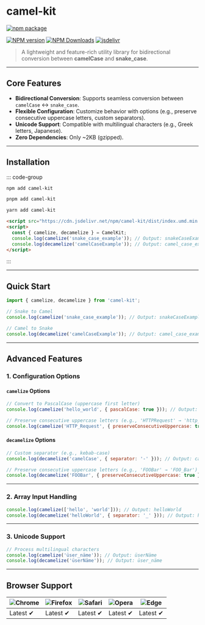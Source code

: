 # **camel-kit**

[![npm package](https://nodei.co/npm/camel-kit.png?downloads=true&downloadRank=true&stars=true)](https://www.npmjs.com/package/camel-kit)

[![NPM version](https://img.shields.io/npm/v/camel-kit.svg?style=flat)](https://npmjs.org/package/camel-kit)
[![NPM Downloads](https://img.shields.io/npm/dm/camel-kit.svg?style=flat)](https://npmjs.org/package/camel-kit)
[![jsdelivr](https://data.jsdelivr.com/v1/package/npm/camel-kit/badge)](https://www.jsdelivr.com/package/npm/camel-kit)

> A lightweight and feature-rich utility library for bidirectional conversion between **camelCase** and **snake_case**.

---

## **Core Features**
- **Bidirectional Conversion**: Supports seamless conversion between `camelCase` ↔ `snake_case`.
- **Flexible Configuration**: Customize behavior with options (e.g., preserve consecutive uppercase letters, custom separators).
- **Unicode Support**: Compatible with multilingual characters (e.g., Greek letters, Japanese).
- **Zero Dependencies**: Only ~2KB (gzipped).

---

## **Installation**

::: code-group

```bash [npm]
npm add camel-kit
```
```bash [pnpm]
pnpm add camel-kit
```
```bash [yarn]
yarn add camel-kit
```
```html [html]
<script src="https://cdn.jsdelivr.net/npm/camel-kit/dist/index.umd.min.js"></script>
<script>
  const { camelize, decamelize } = CamelKit;
  console.log(camelize('snake_case_example')); // Output: snakeCaseExample
  console.log(decamelize('camelCaseExample')); // Output: camel_case_example
</script>
```

:::

---

## **Quick Start**
```javascript
import { camelize, decamelize } from 'camel-kit';

// Snake to Camel
console.log(camelize('snake_case_example')); // Output: snakeCaseExample

// Camel to Snake
console.log(decamelize('camelCaseExample')); // Output: camel_case_example
```

---

## **Advanced Features**
### **1. Configuration Options**
#### **`camelize` Options**
```javascript
// Convert to PascalCase (uppercase first letter)
console.log(camelize('hello_world', { pascalCase: true })); // Output: HelloWorld

// Preserve consecutive uppercase letters (e.g., 'HTTPRequest' → 'http_Request')
console.log(camelize('HTTP_Request', { preserveConsecutiveUppercase: true })); // Output: hTTP_Request
```

#### **`decamelize` Options**
```javascript
// Custom separator (e.g., kebab-case)
console.log(decamelize('camelCase', { separator: '-' })); // Output: camel-case

// Preserve consecutive uppercase letters (e.g., 'FOOBar' → 'FOO_Bar')
console.log(decamelize('FOOBar', { preserveConsecutiveUppercase: true })); // Output: FOO_Bar
```

---

### **2. Array Input Handling**
```javascript
console.log(camelize(['hello', 'world'])); // Output: helloWorld
console.log(decamelize('helloWorld', { separator: '_' })); // Output: hello_world
```

---

### **3. Unicode Support**
```javascript
// Process multilingual characters
console.log(camelize('üser_näme')); // Output: üserNäme
console.log(decamelize('üserNäme')); // Output: üser_näme
```

---

## **Browser Support**

![Chrome](https://raw.github.com/alrra/browser-logos/master/src/chrome/chrome_48x48.png) | ![Firefox](https://raw.github.com/alrra/browser-logos/master/src/firefox/firefox_48x48.png) | ![Safari](https://raw.github.com/alrra/browser-logos/master/src/safari/safari_48x48.png) | ![Opera](https://raw.github.com/alrra/browser-logos/master/src/opera/opera_48x48.png) | ![Edge](https://raw.github.com/alrra/browser-logos/master/src/edge/edge_48x48.png) |
--- | --- | --- | --- | --- |
Latest ✔ | Latest ✔ | Latest ✔ | Latest ✔ | Latest ✔ |
